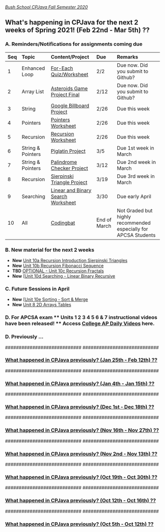 [_Bush School CPJava Fall Semester 2020_](https://chandrunarayan.github.io/cpjava/)

## What's happening in CPJava for the next 2 weeks of Spring 2021! (Feb 22nd - Mar 5th) ??
### A. Reminders/Notifications for assignments coming due

| Seq | Topic | Content/Project | Due | Remarks
| :--- | :--- | :--- | :--- | :--- |
| 1 | Enhanced Loop | [For-Each Quiz/Worksheet](https://classroom.google.com/c/MTI2MDgzMTM2MDgw/a/MjYxMjQ5Nzg0Njk3/details) | 2/2 | Due now. Did you submit to Github?    
| 2 | Array List | [Asteroids Game Project Final](https://classroom.google.com/c/MTI2MDgzMTM2MDgw/a/MjYwNTg4Mzg5NjQ1/details?cjc=gmy37a3) | 2/12 | Due now. Did you submit to Github?    
| 3 | String | [Google Billboard Project](https://classroom.google.com/c/MTI2MDgzMTM2MDgw/a/MjYyNDIxNzgzMTM0/details) | 2/26 | Due this week 
| 4 | Pointers | [Pointers Worksheet](https://classroom.google.com/c/MTI2MDgzMTM2MDgw/a/MjcwMjU0NTIzMDA5/details) | 2/26 | Due this week 
| 5 | Recursion | [Recursion Worksheet](https://classroom.google.com/c/MTI2MDgzMTM2MDgw/a/Mjc2Nzg2ODY2MTI5/details) | 2/26 | Due this week 
| 6 | String & Pointers | [Piglatin Project](https://classroom.google.com/c/MTI2MDgzMTM2MDgw/a/MjYyNDM0NjMzNDM3/details) | 3/5 | Due 1st week in March 
| 7 | String & Pointers | [Palindrome Checker Project](https://classroom.google.com/c/MTI2MDgzMTM2MDgw/a/MjY1NzMyMjgxOTI2/details) | 3/12 | Due 2nd week in March
| 8 | Recursion | [Sierpinski Triangle Project](https://classroom.google.com/c/MTI2MDgzMTM2MDgw/a/Mjc2Nzg2ODY4Nzgx/details) | 3/19 | Due 3rd week in March
| 9 | Searching | [Linear and Binary Search Worksheet](https://classroom.google.com/c/MTI2MDgzMTM2MDgw/a/Mjc2NzU1ODkzNjUz/details) | 3/30 | Due early April
| 10 | All | [Codingbat](codingbat.md) | End of March | Not Graded but highly recommended especially for APCSA Students  

### B. New material for the next 2 weeks
* **New** [Unit 10a Recursion Introduction Sierpinski Triangles](https://docs.google.com/presentation/d/1Ef1iENxFbYeJy7XDUlbV9JTiVYeoUkeXxrpcdx6UiwE/edit?usp=sharing)
* **New** [Unit 10b Recursion Fibonacci Sequence](https://docs.google.com/presentation/d/19gdc2QhdPKWhc-BZzwau2WEatgVQI2ftLCHv337OUPc/edit?usp=sharing)
* **TBD** [OPTIONAL - Unit 10c Recursion Fractals]()
* **New** [[Unit 10d Searching - Linear Binary Recursive](https://docs.google.com/presentation/d/1DW8ui1wq-oD36bLh8V1L0Am2ZW33LLORZDvMT31DWkc/edit#slide=id.gbeb523f7ba_0_0)

### C. Future Sessions in April
* **New** [[Unit 10e Sorting - Sort & Merge](https://docs.google.com/presentation/d/1-f4OU7J88OAA-sbP0U2R_0-3bt1vucoMBUH3U2z5C1A/edit#slide=id.p1)
* **New** [Unit 8 2D Arrays Tables](https://docs.google.com/presentation/d/1cIgGz7huTaKrsFC5OKXdKNQ9ftwHSnWO6fjzegs7H0w/edit#slide=id.p1)


### D. For APCSA exam ** Units 1 2 3 4 5 6 & 7 instructional videos have been released! ** Access [College AP Daily Videos](https://apcentral.collegeboard.org/courses/ap-computer-science-a/classroom-resources?course=ap-computer-science-a) here. 

### D. Previously ...
############################
############################

### [What happened in CPJava previously? (Jan 25th - Feb 12th) ??](weekofjan25)

############################
############################

### [What happened in CPJava previously? (Jan 4th - Jan 15th) ??](weekofjan4)

############################
############################

### [What happened in CPJava previously? (Dec 1st - Dec 18th) ??](weekofdec1)

############################
############################

### [What happened in CPJava previously? (Nov 16th - Nov 27th) ??](weekofnov16)

############################
############################

### [What happened in CPJava previously? (Nov 2nd - Nov 13th) ??](weekofnov2)

############################
############################

### [What happened in CPJava previously? (Oct 19th - Oct 30th) ??](weekofoct19)

############################
############################

### [What happened in CPJava previously? (Oct 12th - Oct 16th) ??](weekofoct12)

############################
############################

### [What happened in CPJava previously? (Oct 5th - Oct 12th) ??](weekofoct5)

[wearehere]: wearehere.png "wearehere"
[timeremaining]: remaining.png "timeremaining"